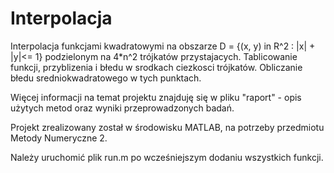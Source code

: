 # Interpolacja
Interpolacja funkcjami kwadratowymi na obszarze D = {(x, y) in R^2 : |x| + |y|<= 1} podzielonym na 4*n^2 trójkatów przystajacych.
Tablicowanie funkcji, przyblizenia i błedu w srodkach ciezkosci trójkatów. Obliczanie błedu sredniokwadratowego w tych punktach.

Więcej informacji na temat projektu znajduję się w pliku "raport" - opis użytych metod oraz wyniki przeprowadzonych badań.

Projekt zrealizowany został w środowisku MATLAB, na potrzeby przedmiotu Metody Numeryczne 2.

Należy uruchomić plik run.m po wcześniejszym dodaniu wszystkich funkcji.

